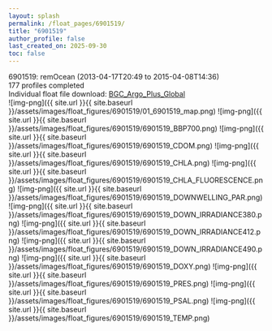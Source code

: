 ```yaml
---
layout: splash
permalink: /float_pages/6901519/
title: "6901519"
author_profile: false
last_created_on: 2025-09-30
toc: false
---
```

 
6901519: remOcean (2013-04-17T20:49 to 2015-04-08T14:36)\
177 profiles completed\
Individual float file download: [BGC_Argo_Plus_Global](https://ftp.soest.hawaii.edu/bgc_argo_plus/Individual_Floats/outliers_removed/6901519_Sprof_processed.nc)\
![img-png]({{ site.url }}{{ site.baseurl }}/assets/images/float_figures/6901519/01_6901519_map.png)
![img-png]({{ site.url }}{{ site.baseurl }}/assets/images/float_figures/6901519/6901519_BBP700.png)
![img-png]({{ site.url }}{{ site.baseurl }}/assets/images/float_figures/6901519/6901519_CDOM.png)
![img-png]({{ site.url }}{{ site.baseurl }}/assets/images/float_figures/6901519/6901519_CHLA.png)
![img-png]({{ site.url }}{{ site.baseurl }}/assets/images/float_figures/6901519/6901519_CHLA_FLUORESCENCE.png)
![img-png]({{ site.url }}{{ site.baseurl }}/assets/images/float_figures/6901519/6901519_DOWNWELLING_PAR.png)
![img-png]({{ site.url }}{{ site.baseurl }}/assets/images/float_figures/6901519/6901519_DOWN_IRRADIANCE380.png)
![img-png]({{ site.url }}{{ site.baseurl }}/assets/images/float_figures/6901519/6901519_DOWN_IRRADIANCE412.png)
![img-png]({{ site.url }}{{ site.baseurl }}/assets/images/float_figures/6901519/6901519_DOWN_IRRADIANCE490.png)
![img-png]({{ site.url }}{{ site.baseurl }}/assets/images/float_figures/6901519/6901519_DOXY.png)
![img-png]({{ site.url }}{{ site.baseurl }}/assets/images/float_figures/6901519/6901519_PRES.png)
![img-png]({{ site.url }}{{ site.baseurl }}/assets/images/float_figures/6901519/6901519_PSAL.png)
![img-png]({{ site.url }}{{ site.baseurl }}/assets/images/float_figures/6901519/6901519_TEMP.png)
